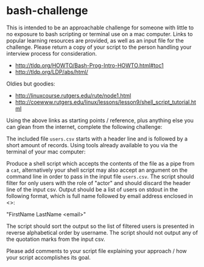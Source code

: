 # bash-challenge
This is intended to be an approachable challenge for someone with little to no exposure to bash scripting or terminal use on a mac computer. Links to popular learning resources are provided, as well as an input file for the challenge. Please return a copy of your script to the person handling your interview process for consideration. 

* http://tldp.org/HOWTO/Bash-Prog-Intro-HOWTO.html#toc1
* http://tldp.org/LDP/abs/html/

Oldies but goodies:

* http://linuxcourse.rutgers.edu/rute/node1.html
* http://coewww.rutgers.edu/linux/lessons/lesson9/shell_script_tutorial.html

Using the above links as starting points / reference, plus anything else you can glean from the internet, complete the following challenge:

The included file `users.csv` starts with a header line and is followed by a short amount of records. Using tools already available to you via the terminal of your mac computer:

Produce a shell script which accepts the contents of the file as a pipe from a `cat`, alternatively your shell script may also accept an argument on the command line in order to pass in the input file `users.csv`. The script should filter for only users with the role of "actor" and should discard the header line of the input csv. Output should be a list of users on stdout in the following format, which is full name followed by email address enclosed in <>:

"FirstName LastName &lt;email&gt;"

The script should sort the output so the list of filtered users is presented in reverse alphabetical order by username.
The script should not output any of the quotation marks from the input csv.

Please add comments to your script file explaining your approach / how your script accomplishes its goal.
